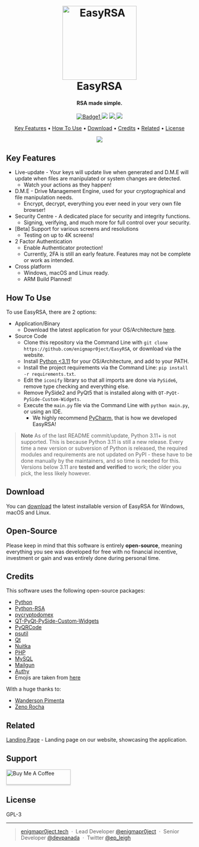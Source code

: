 
<h1 align="center">
  <br>
  <a href="https://enigmapr0ject.tech/easyrsa"><img src="https://i.imgur.com/1dgTHZ8.png" alt="EasyRSA" width="200"></a>
  <br>
  EasyRSA
  <br>
</h1>

<h4 align="center">RSA made simple.</h4>

<p align="center">
  <a href="https://github.com/enigmapr0ject/EasyRSA/releases">
    <img src="https://img.shields.io/github/v/release/enigmapr0ject/EasyRSA?label=Release&logo=GitHub&sort=semver&style=for-the-badge"
         alt="Badge1">
  </a>
  <a href="https://github.com/enigmapr0ject/EasyRSA/branches"><img src="https://img.shields.io/github/last-commit/enigmapr0ject/EasyRSA?logo=GitHub&style=for-the-badge"></a>
  <a href="https://github.com/enigmapr0ject/EasyRSA/releases/tag/0.0.5">
      <img src="https://img.shields.io/github/repo-size/enigmapr0ject/EasyRSA?logo=GitHub&style=for-the-badge">
  </a>
  <a href="https://github.com/enigmapr0ject/EasyRSA/blob/main/main.py">
    <img src="https://img.shields.io/tokei/lines/github/enigmapr0ject/EasyRSA?logo=Python&style=for-the-badge">
  </a>
</p>

<p align="center">
  <a href="#key-features">Key Features</a> •
  <a href="#how-to-use">How To Use</a> •
  <a href="#download">Download</a> •
  <a href="#credits">Credits</a> •
  <a href="#related">Related</a> •
  <a href="#license">License</a>
</p>

<p align="center">
<img src="https://user-images.githubusercontent.com/55900441/213927396-2fc23f79-328d-43cf-b504-404f836d17f1.gif">
</p>

## Key Features

* Live-update - Your keys will update live when generated and D.M.E will update when files are manipulated or system changes are detected.
  - Watch your actions as they happen!
* D.M.E - Drive Management Engine, used for your cryptographical and file manipulation needs.
  - Encrypt, decrypt, everything you ever need in your very own file browser!
* Security Centre - A dedicated place for security and integrity functions.
  - Signing, verifying, and much more for full control over your security.
* [Beta] Support for various screens and resolutions
  - Testing on up to 4K screens!
* 2 Factor Authentication
  - Enable Authenticator protection!
  - Currently, 2FA is still an early feature. Features may not be complete or work as intended.
* Cross platform
  - Windows, macOS and Linux ready.
  - ARM Build Planned!

## How To Use

To use EasyRSA, there are 2 options:

* Application/Binary
  - Download the latest application for your OS/Architecture [here](https://github.com/enigmapr0ject/EasyRSA/releases).
* Source Code
  - Clone this repository via the Command Line with `git clone https://github.com/enigmapr0ject/EasyRSA`, or download via the website.
  - Install [Python <3.11](https://python.org) for your OS/Architecture, and add to your PATH.
  - Install the project requirements via the Command Line: `pip install -r requirements.txt`.
  - Edit the `iconify` library so that all imports are done via `PySide6`, remove type checking and everything else.
  - Remove PySide2 and PyQt5 that is installed along with `QT-PyQt-PySide-Custom-Widgets`.
  - Execute the `main.py` file via the Command Line with `python main.py`, or using an IDE.
    - We highly recommend [PyCharm](https://www.jetbrains.com/pycharm/), that is how we developed EasyRSA!

> **Note**
> As of the last README commit/update, Python 3.11+ is not supported. This is because Python 3.11 is still a new release. Every time a new version or subversion of Python is released, the required modules and requirements are not updated on PyPI - these have to be done manually by the maintainers, and so time is needed for this. Versions below 3.11 are **tested and verified** to work; the older you pick, the less likely however.

## Download

You can [download](https://github.com/enigmapr0ject/EasyRSA/releases/tag/0.0.5) the latest installable version of EasyRSA for Windows, macOS and Linux.

## Open-Source

Please keep in mind that this software is entirely **open-source**, meaning everything you see was developed for free with no financial incentive, investment or gain and was entirely done during personal time.

## Credits

This software uses the following open-source packages:

- [Python](https://python.org/)
- [Python-RSA](https://github.com/sybrenstuvel/python-rsa)
- [pycryptodomex](https://pypi.org/project/pycryptodomex/)
- [QT-PyQt-PySide-Custom-Widgets](https://github.com/KhamisiKibet/QT-PyQt-PySide-Custom-Widgets)
- [PyQRCode](https://pypi.org/project/PyQRCode/)
- [psutil](https://pypi.org/project/psutil/)
- [Qt](https://qt.io)
- [Nuitka](https://nuitka.net)
- [PHP](https://php.net)
- [MySQL](https://mysql.com)
- [Mailgun](https://www.mailgun.com/)
- [Authy](https://authy.com/)
- Emojis are taken from [here](https://github.com/arvida/emoji-cheat-sheet.com)

With a huge thanks to:

- [Wanderson Pimenta](https://github.com/Wanderson-Magalhaes)
- [Zeno Rocha](https://zenorocha.com/)

## Related

[Landing Page](https://enigmapr0ject.tech/easyrsa) - Landing page on our website, showcasing the application.

## Support

<a href="https://www.buymeacoffee.com/enigmapr0ject" target="_blank"><img src="https://www.buymeacoffee.com/assets/img/custom_images/purple_img.png" alt="Buy Me A Coffee" style="height: 41px !important;width: 174px !important;box-shadow: 0px 3px 2px 0px rgba(190, 190, 190, 0.5) !important;-webkit-box-shadow: 0px 3px 2px 0px rgba(190, 190, 190, 0.5) !important;" ></a>

## License

GPL-3 

---

> [enigmapr0ject.tech](https://enigmapr0ject.tech) &nbsp;&middot;&nbsp;
> Lead Developer [@enigmapr0ject](https://github.com/enigmapr0ject) &nbsp;&middot;&nbsp;
> Senior Developer [@devpanada](https://github.com/devpanada) &nbsp;&middot;&nbsp;
> Twitter [@ep_leigh](https://twitter.com/ep_leigh)
